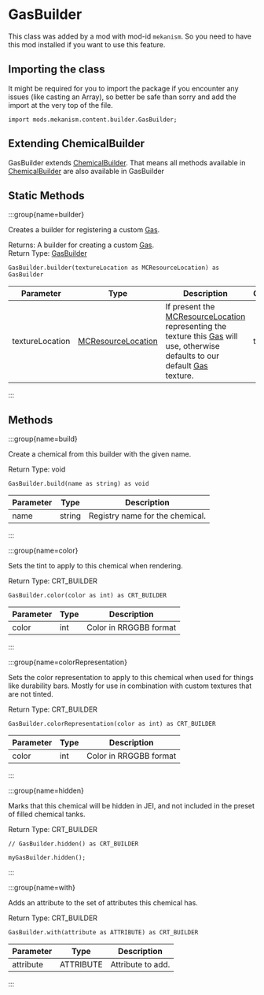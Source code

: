 # GasBuilder

This class was added by a mod with mod-id `mekanism`. So you need to have this mod installed if you
want to use this feature.

## Importing the class

It might be required for you to import the package if you encounter any issues (like casting an
Array), so better be safe than sorry and add the import at the very top of the file.

```zenscript
import mods.mekanism.content.builder.GasBuilder;
```

## Extending ChemicalBuilder

GasBuilder extends [ChemicalBuilder](/mods/Mekanism/content/builder/ChemicalBuilder). That means all
methods available in [ChemicalBuilder](/mods/Mekanism/content/builder/ChemicalBuilder) are also
available in GasBuilder

## Static Methods

:::group{name=builder}

Creates a builder for registering a custom [Gas](/mods/Mekanism/api/chemical/Gas).

Returns: A builder for creating a custom [Gas](/mods/Mekanism/api/chemical/Gas).  
Return Type: [GasBuilder](/mods/Mekanism/content/builder/GasBuilder)

```zenscript
GasBuilder.builder(textureLocation as MCResourceLocation) as GasBuilder
```

| Parameter | Type | Description | Optional | DefaultValue |
|-----------|------|-------------|----------|--------------|
| textureLocation | [MCResourceLocation](/vanilla/api/util/MCResourceLocation) | If present the [MCResourceLocation](/vanilla/api/util/MCResourceLocation) representing the texture this [Gas](/mods/Mekanism/api/chemical/Gas) will use, otherwise defaults to our default [Gas](/mods/Mekanism/api/chemical/Gas) <br />                         texture. | true |  |

:::

## Methods

:::group{name=build}

Create a chemical from this builder with the given name.

Return Type: void

```zenscript
GasBuilder.build(name as string) as void
```

| Parameter | Type | Description |
|-----------|------|-------------|
| name | string | Registry name for the chemical. |

:::

:::group{name=color}

Sets the tint to apply to this chemical when rendering.

Return Type: CRT_BUILDER

```zenscript
GasBuilder.color(color as int) as CRT_BUILDER
```

| Parameter | Type | Description |
|-----------|------|-------------|
| color | int | Color in RRGGBB format |

:::

:::group{name=colorRepresentation}

Sets the color representation to apply to this chemical when used for things like durability bars.
Mostly for use in combination with custom textures that are not tinted.

Return Type: CRT_BUILDER

```zenscript
GasBuilder.colorRepresentation(color as int) as CRT_BUILDER
```

| Parameter | Type | Description |
|-----------|------|-------------|
| color | int | Color in RRGGBB format |

:::

:::group{name=hidden}

Marks that this chemical will be hidden in JEI, and not included in the preset of filled chemical
tanks.

Return Type: CRT_BUILDER

```zenscript
// GasBuilder.hidden() as CRT_BUILDER

myGasBuilder.hidden();
```

:::

:::group{name=with}

Adds an attribute to the set of attributes this chemical has.

Return Type: CRT_BUILDER

```zenscript
GasBuilder.with(attribute as ATTRIBUTE) as CRT_BUILDER
```

| Parameter | Type | Description |
|-----------|------|-------------|
| attribute | ATTRIBUTE | Attribute to add. |

:::


